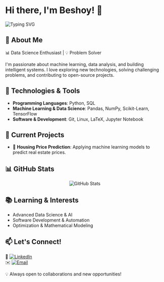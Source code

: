 # Hi there, I'm Beshoy! 👋  
![Typing SVG](https://readme-typing-svg.herokuapp.com?font=Fira+Code&pause=1000&color=00C6FF&width=435&lines=Data+Science+Enthusiast;Machine+Learning+Practitioner;Always+Learning+New+Things!)

## 🚀 About Me  
📊 Data Science Enthusiast | 💡 Problem Solver  

I'm passionate about machine learning, data analysis, and building intelligent systems. I love exploring new technologies, solving challenging problems, and contributing to open-source projects.  

## 🔧 Technologies & Tools  
- **Programming Languages**: Python, SQL  
- **Machine Learning & Data Science**: Pandas, NumPy, Scikit-Learn, TensorFlow  
- **Software & Development**: Git, Linux, LaTeX, Jupyter Notebook  

## 📌 Current Projects  
- 🏡 **Housing Price Prediction**: Applying machine learning models to predict real estate prices.  

## 📊 GitHub Stats  
<p align="center">
  <img src="https://github-readme-stats.vercel.app/api?username=BeshoyAbdAlMasih&show_icons=true&theme=tokyonight" alt="GitHub Stats" />
</p>  

## 📚 Learning & Interests  
- Advanced Data Science & AI  
- Software Development & Automation  
- Optimization & Mathematical Modeling  

## 📫 Let's Connect!  
🔗 [![LinkedIn](https://img.shields.io/badge/LinkedIn-0077B5?style=for-the-badge&logo=linkedin&logoColor=white)](https://www.linkedin.com/in/beshoy-abd-al-masih-6b01712a5)  
✉️ [![Email](https://img.shields.io/badge/Email-D14836?style=for-the-badge&logo=gmail&logoColor=white)](mailto:bosha.abdo.4@gmail.com)  

💡 Always open to collaborations and new opportunities!
